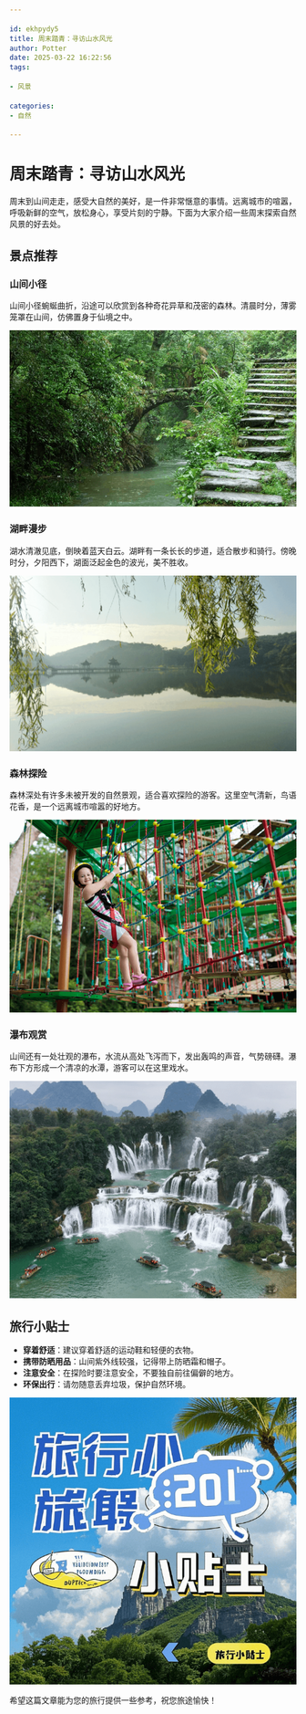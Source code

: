 ```yaml
---

id: ekhpydy5
title: 周末踏青：寻访山水风光
author: Potter
date: 2025-03-22 16:22:56
tags:

- 风景
  
categories:
- 自然

---
```


# 周末踏青：寻访山水风光

周末到山间走走，感受大自然的美好，是一件非常惬意的事情。远离城市的喧嚣，呼吸新鲜的空气，放松身心，享受片刻的宁静。下面为大家介绍一些周末探索自然风景的好去处。

## 景点推荐

### 山间小径

山间小径蜿蜒曲折，沿途可以欣赏到各种奇花异草和茂密的森林。清晨时分，薄雾笼罩在山间，仿佛置身于仙境之中。

![alt text](https://raw.githubusercontent.com/yxw007/BlogPicBed/master/img/1742640372907.png)

### 湖畔漫步

湖水清澈见底，倒映着蓝天白云。湖畔有一条长长的步道，适合散步和骑行。傍晚时分，夕阳西下，湖面泛起金色的波光，美不胜收。

![alt text](https://raw.githubusercontent.com/yxw007/BlogPicBed/master/img/1742640374680.png)

### 森林探险

森林深处有许多未被开发的自然景观，适合喜欢探险的游客。这里空气清新，鸟语花香，是一个远离城市喧嚣的好地方。

![alt text](https://raw.githubusercontent.com/yxw007/BlogPicBed/master/img/1742640376143.png)

### 瀑布观赏

山间还有一处壮观的瀑布，水流从高处飞泻而下，发出轰鸣的声音，气势磅礴。瀑布下方形成一个清凉的水潭，游客可以在这里戏水。

![alt text](https://raw.githubusercontent.com/yxw007/BlogPicBed/master/img/1742640377634.png)

## 旅行小贴士

- **穿着舒适**：建议穿着舒适的运动鞋和轻便的衣物。
- **携带防晒用品**：山间紫外线较强，记得带上防晒霜和帽子。
- **注意安全**：在探险时要注意安全，不要独自前往偏僻的地方。
- **环保出行**：请勿随意丢弃垃圾，保护自然环境。

![alt text](https://raw.githubusercontent.com/yxw007/BlogPicBed/master/img/1742640378784.png)

希望这篇文章能为您的旅行提供一些参考，祝您旅途愉快！
